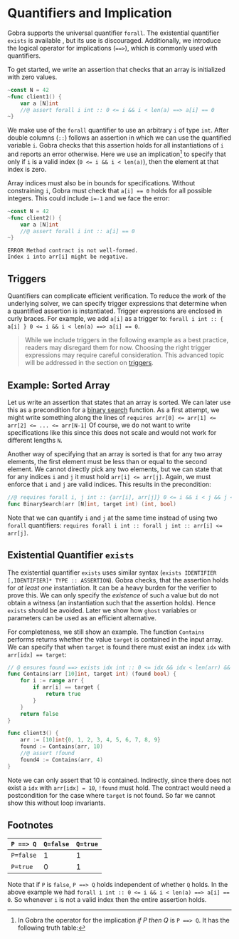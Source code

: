 # Quantifiers and Implication

Gobra supports the universal quantifier `forall`.
The existential quantifier `exists` is available , but its use is discouraged.
Additionally, we  introduce the logical operator for implications (`==>`), which is commonly used with quantifiers.

<!-- without trigger `forall IDENTIFIER [,IDENTIFIER]* T :: ASSERTION` -->
To get started, we write an assertion that checks that an array is initialized with zero values.
``` go
~const N = 42
~func client1() {
    var a [N]int
    //@ assert forall i int :: 0 <= i && i < len(a) ==> a[i] == 0
~}
```
We make use of the `forall` quantifier to use an arbitrary `i` of type `int`.
After double columns (`::`) follows an assertion in which we can use the quantified variable `i`.
Gobra checks that this assertion holds for all instantiations of `i` and reports an error otherwise.
Here we use an implication[^1] to specify that only if `i` is a valid index (`0 <= i && i < len(a)`), then the element at that index is zero.

Array indices must also be in bounds for specifications.
Without constraining `i`, Gobra must check that `a[i] == 0` holds for all possible integers.
This could include `i=-1` and we face the error:
``` go
~const N = 42
~func client2() {
    var a [N]int
    //@ assert forall i int :: a[i] == 0
~}
```
``` text
ERROR Method contract is not well-formed. 
Index i into arr[i] might be negative.
```

## Triggers
Quantifiers can complicate efficient verification.
To reduce the work of the underlying solver, we can specify trigger expressions that determine when a quantified assertion is instantiated.
Trigger expressions are enclosed in curly braces. 
For example, we add `a[i]` as a trigger to:
`forall i int :: { a[i] } 0 <= i && i < len(a) ==> a[i] == 0`.

> While we include triggers in the following example as a best practice, readers may disregard them for now.
> Choosing the right trigger expressions may require careful consideration.
> This advanced topic will be addressed in the section on [triggers](./triggers.md).


## Example: Sorted Array
Let us write an assertion that states that an array is sorted.
We can later use this as a precondition for a  [binary search](./loops-binarysearch.md) function.
As a first attempt, we might write something along the lines of
`requires arr[0] <= arr[1] <= arr[2] <= ... <= arr[N-1]`
Of course, we do not want to write specifications like this since this does not scale and would not work for different lengths `N`.

Another way of specifying that an array is sorted
is that for any two array elements,
the first element must be less than or equal to the second element.
We cannot directly pick any two elements,
but we can state that for any indices `i` and `j` it must hold `arr[i] <= arr[j]`.
Again, we must enforce that `i` and `j` are valid indices.
This results in the precondition:
``` go
//@ requires forall i, j int :: {arr[i], arr[j]} 0 <= i && i < j && j < len(arr) ==> arr[i] <= arr[j]
func BinarySearch(arr [N]int, target int) (int, bool)
```
Note that we can quantify `i` and `j` at the same time instead of using two `forall` quantifiers:
`requires forall i int :: forall j int :: arr[i] <= arr[j]`.

<!-- conceptual:
Note that this is very powerful:
For example for `forall i int64 :: P`
P has to hold for all of the \\(2^64\\) possible values for i
Testing all of those values is already infeasible.
 -->
<!--
In general, the syntax
`forall IDENTIFIER [,IDENTIFIER]* T :: ASSERTION` -->

## Existential Quantifier `exists`
The existential quantifier `exists` uses similar syntax (`exists IDENTIFIER [,IDENTIFIER]* TYPE :: ASSERTION`).
Gobra checks, that the assertion holds for _at least one_ instantiation.
It can be a heavy burden for the verifier to prove this.
We can only specify the _existence_ of such a value but do not obtain a witness (an instantiation such that the assertion holds).
Hence `exists` should be avoided.
Later we show how `ghost` variables or parameters can be used as an efficient alternative.

For completeness, we still show an example.
The function `Contains` performs returns whether the value `target` is contained in the input array.
We can specify that when `target` is found there must exist an index `idx` with `arr[idx] == target`:
``` go
// @ ensures found ==> exists idx int :: 0 <= idx && idx < len(arr) && arr[idx] == target
func Contains(arr [10]int, target int) (found bool) {
    for i := range arr {
        if arr[i] == target {
            return true
        }
    }
    return false
}

func client3() {
    arr := [10]int{0, 1, 2, 3, 4, 5, 6, 7, 8, 9}
    found := Contains(arr, 10)
    //@ assert !found
    found4 := Contains(arr, 4)
}
```
Note we can only assert that 10 is contained.
Indirectly, since there does not exist a `idx` with `arr[idx] = 10`, `!found` must hold.
The contract would need a postcondition for the case where `target` is not found.
So far we cannot show this without loop invariants.

<!-- indirectly -->

## Footnotes
[^1]: In Gobra the operator for the implication _if P then Q_ is `P ==> Q`.
It has the following truth table:

| `P ==> Q` | `Q=false` | `Q=true` |
|-----------|-----------|----------|
| `P=false` | 1         | 1        |
| `P=true`  | 0         | 1        |


Note that if `P` is `false`, `P ==> Q` holds independent of whether `Q` holds.
In the above example we had
`forall i int :: 0 <= i && i < len(a) ==> a[i] == 0`.
So whenever `i` is not a valid index then the entire assertion holds.

<!-- `forall i int :: 0 <= i && i < len(a) && a[i] == 0` -->
